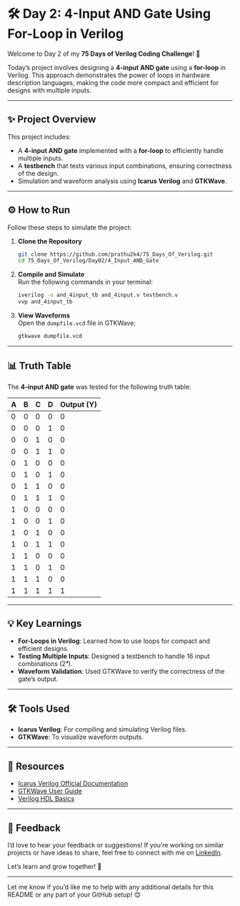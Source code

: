 # 🛠️ Day 2: 4-Input AND Gate Using For-Loop in Verilog  

Welcome to Day 2 of my **75 Days of Verilog Coding Challenge**! 🎉  

Today’s project involves designing a **4-input AND gate** using a **for-loop** in Verilog. This approach demonstrates the power of loops in hardware description languages, making the code more compact and efficient for designs with multiple inputs.  

---

## ✨ Project Overview  

This project includes:  
- A **4-input AND gate** implemented with a **for-loop** to efficiently handle multiple inputs.  
- A **testbench** that tests various input combinations, ensuring correctness of the design.  
- Simulation and waveform analysis using **Icarus Verilog** and **GTKWave**.  

---

## ⚙️ How to Run  

Follow these steps to simulate the project:  

1. **Clone the Repository**  
   ```bash
   git clone https://github.com/prathu2k4/75_Days_Of_Verilog.git
   cd 75_Days_Of_Verilog/Day02/4_Input_AND_Gate
   ```

2. **Compile and Simulate**  
   Run the following commands in your terminal:  
   ```bash
   iverilog -o and_4input_tb and_4input.v testbench.v
   vvp and_4input_tb
   ```

3. **View Waveforms**  
   Open the `dumpfile.vcd` file in GTKWave:  
   ```bash
   gtkwave dumpfile.vcd
   ```  

---

## 📊 Truth Table  

The **4-input AND gate** was tested for the following truth table:  

| A | B | C | D | Output (Y) |
|---|---|---|---|------------|
| 0 | 0 | 0 | 0 |     0      |
| 0 | 0 | 0 | 1 |     0      |
| 0 | 0 | 1 | 0 |     0      |
| 0 | 0 | 1 | 1 |     0      |
| 0 | 1 | 0 | 0 |     0      |
| 0 | 1 | 0 | 1 |     0      |
| 0 | 1 | 1 | 0 |     0      |
| 0 | 1 | 1 | 1 |     0      |
| 1 | 0 | 0 | 0 |     0      |
| 1 | 0 | 0 | 1 |     0      |
| 1 | 0 | 1 | 0 |     0      |
| 1 | 0 | 1 | 1 |     0      |
| 1 | 1 | 0 | 0 |     0      |
| 1 | 1 | 0 | 1 |     0      |
| 1 | 1 | 1 | 0 |     0      |
| 1 | 1 | 1 | 1 |     1      |

---

## 💡 Key Learnings  

- **For-Loops in Verilog**: Learned how to use loops for compact and efficient designs.  
- **Testing Multiple Inputs**: Designed a testbench to handle 16 input combinations (2⁴).  
- **Waveform Validation**: Used GTKWave to verify the correctness of the gate’s output.  

---

## 🛠️ Tools Used  

- **Icarus Verilog**: For compiling and simulating Verilog files.  
- **GTKWave**: To visualize waveform outputs.  

---

## 🔗 Resources  

- [Icarus Verilog Official Documentation](http://iverilog.icarus.com/)  
- [GTKWave User Guide](http://gtkwave.sourceforge.net/)  
- [Verilog HDL Basics](https://en.wikipedia.org/wiki/Verilog)  

---

## 🤝 Feedback  

I’d love to hear your feedback or suggestions! If you’re working on similar projects or have ideas to share, feel free to connect with me on [LinkedIn](https://www.linkedin.com/in/pratham-jainvs).  

Let’s learn and grow together! 💪  

---

Let me know if you’d like me to help with any additional details for this README or any part of your GitHub setup! 😊
